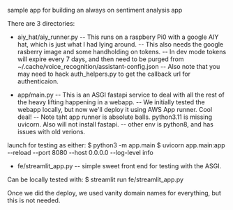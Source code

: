 sample app for building an always on sentiment analysis app

There are 3 directories:
* aiy_hat/aiy_runner.py
-- This runs on a raspbery Pi0 with a google AIY hat, which is just what I had lying around.
-- This also needs the google rasberry image and some handholding on tokens.
-- In dev mode tokens will expire every 7 days, and then need to be purged from ~/.cache/voice_recognition/assistant-config.json
-- Also note that you may need to hack auth_helpers.py to get the callback url for authenticaion.

* app/main.py
-- This is an ASGI fastapi service to deal with all the rest of the heavy lifting happening in a webapp.
-- We initially tested the webapp locally, but now we'll deploy it using AWS App runner. Cool deal!
-- Note taht app runner is absolute balls. python3.11 is missing uvicorn. Also will not install fastapi.
-- other env is python8, and has issues with old verions.

launch for testing as either:
$ python3 -m app.main
$ uvicorn app.main:app --reload --port 8080 --host 0.0.0.0 --log-level info

* fe/streamlit_app.py
-- simple sweet front end for testing with the ASGI.

Can be locally tested with:
$ streamlit run fe/streamlit_app.py

Once we did the deploy, we used vanity domain names for everything, but this is not needed.
